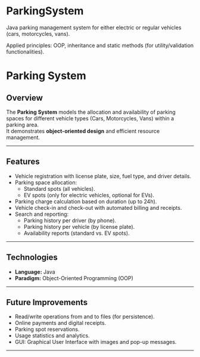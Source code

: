# ParkingSystem

Java parking management system for either electric or regular vehicles (cars, motorcycles, vans). 

Applied principles: OOP, inheritance and static methods (for utility/validation functionalities).


# Parking System

## Overview
The **Parking System** models the allocation and availability of parking spaces for different vehicle types (Cars, Motorcycles, Vans) within a parking area.  
It demonstrates **object-oriented design** and efficient resource management.

---

## Features
- Vehicle registration with license plate, size, fuel type, and driver details.  
- Parking space allocation:
  - Standard spots (all vehicles).  
  - EV spots (only for electric vehicles, optional for EVs).  
- Parking charge calculation based on duration (up to 24h).  
- Vehicle check-in and check-out with automated billing and receipts.  
- Search and reporting:
  - Parking history per driver (by phone).  
  - Parking history per vehicle (by license plate).  
  - Availability reports (standard vs. EV spots).  

---

## Technologies
- **Language:** Java  
- **Paradigm:** Object-Oriented Programming (OOP)  

---

## Future Improvements
- Read/write operations from and to files (for persistence).  
- Online payments and digital receipts.  
- Parking spot reservations.  
- Usage statistics and analytics.
- GUI: Graphical User Interface with images and pop-up messages.

---
